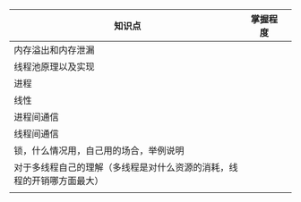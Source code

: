 | 知识点                                 | 掌握程度 |     |
| ----------------------------------- | ---- | --- |
| 内存溢出和内存泄漏                           |      |     |
| 线程池原理以及实现                           |      |     |
| 进程                                  |      |     |
| 线性                                  |      |     |
| 进程间通信                               |      |     |
| 线程间通信                               |      |     |
| 锁，什么情况用，自己用的场合，举例说明                 |      |     |
| 对于多线程自己的理解（多线程是对什么资源的消耗，线程的开销哪方面最大） |      |     |
|                                     |      |     |
